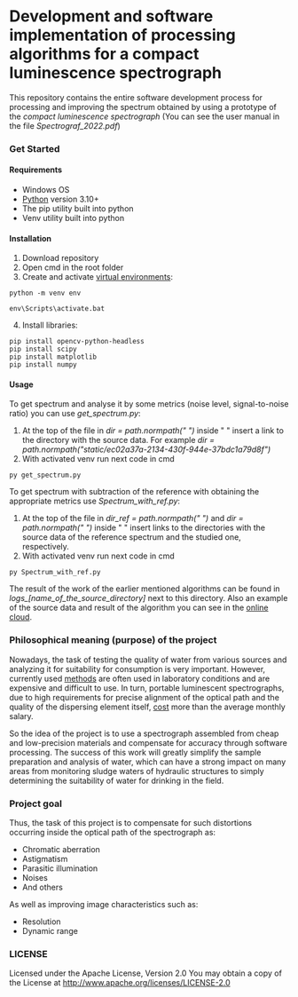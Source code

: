 # Development and software implementation of processing algorithms for a compact luminescence spectrograph

This repository contains the entire software development process for processing and improving the spectrum obtained by
using a prototype of the _compact luminescence spectrograph_ (You can see the user manual in the file
_Spectrograf_2022.pdf_)

### Get Started

#### Requirements

- Windows OS
- [Python](https://www.python.org/downloads/windows/) version 3.10+
- The pip utility built into python
- Venv utility built into python

#### Installation

1. Download repository
2. Open cmd in the root folder
3. Create and activate [virtual environments](https://docs.python.org/3/library/venv.html):

```
python -m venv env

env\Scripts\activate.bat
```

4. Install libraries:

```
pip install opencv-python-headless
pip install scipy
pip install matplotlib
pip install numpy
```

#### Usage

To get spectrum and analyse it by some metrics (noise level, signal-to-noise ratio) you can use *get_spectrum.py*:

1. At the top of the file in *dir = path.normpath(" ")* inside " " insert a link to the directory with the source data.
   For example *dir = path.normpath("static/ec02a37a-2134-430f-944e-37bdc1a79d8f")*
2. With activated venv run next code in cmd

```
py get_spectrum.py
```

To get spectrum with subtraction of the reference with obtaining the appropriate metrics use *Spectrum_with_ref.py*:

1. At the top of the file in *dir_ref = path.normpath(" ")* and *dir = path.normpath(" ")* inside " " insert links to
   the directories with the source data of the reference spectrum and the studied one, respectively.
2. With activated venv run next code in cmd

```
py Spectrum_with_ref.py
```

The result of the work of the earlier mentioned algorithms can be found in *logs_[name_of_the_source_directory]* next to
this directory.
Also an example of the source data and result of the algorithm you can see in
the [online cloud](https://disk.yandex.ru/d/yVBGErGbLEkZqQ).

### Philosophical meaning (purpose) of the project

Nowadays, the task of testing the quality of water from various sources and analyzing it for suitability for consumption
is very important. However, currently
used [methods](https://testslab.ru/stati/metody-analiza-vody/#:~:text=%D0%9B%D1%8E%D0%BC%D0%B8%D0%BD%D0%B5%D1%81%D1%86%D0%B5%D0%BD%D1%82%D0%BD%D1%8B%D0%B9%20%D0%B0%D0%BD%D0%B0%D0%BB%D0%B8%D0%B7%20%D0%BF%D0%BE%D0%B7%D0%B2%D0%BE%D0%BB%D1%8F%D0%B5%D1%82%20%D0%BE%D0%B1%D0%BD%D0%B0%D1%80%D1%83%D0%B6%D0%B8%D1%82%D1%8C%20%D0%B8,%D1%81%D0%BE%D0%B5%D0%B4%D0%B8%D0%BD%D0%B5%D0%BD%D0%B8%D0%B9%20%D0%B2%20%D0%BF%D1%80%D0%BE%D0%B1%D0%B0%D1%85%20%D0%BF%D1%80%D0%B8%D0%BC%D0%B5%D0%BD%D1%8F%D1%8E%D1%82%20%D1%85%D1%80%D0%BE%D0%BC%D0%B0%D1%82%D0%BE%D0%B3%D1%80%D0%B0%D1%84%D0%B8%D1%8E)
are often used in laboratory conditions and are expensive and difficult to use. In turn, portable luminescent
spectrographs, due to high requirements for precise alignment of the optical path and the quality of the dispersing
element
itself, [cost](https://aliexpress.ru/wholesale?SearchText=fluorescence+spectrophotometer&g=y&page=1&searchInfo=UeihUK8Yw0p7m0kK8rWUKQav9w%2F+9ysNUE3T21jdsWJLiHcifsoBkPSCd0kOhGpzFa0EOTe8gFMFJmEHO18K2KIYu6xu7G3Mqe%2FZXlsYbdJJOnwoRjWnsjJQNIjwp3qp4MeBFHghLjvAXQV2RMfCunpFB+N1qgjskc%2FKLQAv6DNdQraDNjY%3D)
more than the average monthly salary.

So the idea of the project is to use a spectrograph assembled from cheap and low-precision materials and compensate for
accuracy through software processing. The success of this work will greatly simplify the sample preparation and analysis
of water, which can have a strong impact on many areas from monitoring sludge waters of hydraulic structures to simply
determining the suitability of water for drinking in the field.

### Project goal

Thus, the task of this project is to compensate for such distortions occurring inside the optical path of the
spectrograph as:

- Сhromatic aberration
- Astigmatism
- Parasitic illumination
- Noises
- And others

As well as improving image characteristics such as:

- Resolution
- Dynamic range

### LICENSE

Licensed under the Apache License, Version 2.0
You may obtain a copy of the License at http://www.apache.org/licenses/LICENSE-2.0